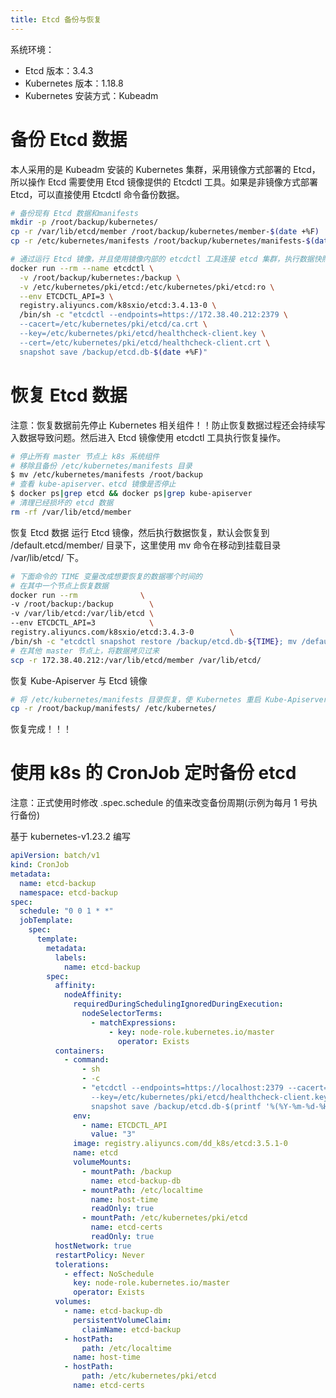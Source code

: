 ```yaml
---
title: Etcd 备份与恢复
---
```


系统环境：

- Etcd 版本：3.4.3
- Kubernetes 版本：1.18.8
- Kubernetes 安装方式：Kubeadm

# 备份 Etcd 数据

本人采用的是 Kubeadm 安装的 Kubernetes 集群，采用镜像方式部署的 Etcd，所以操作 Etcd 需要使用 Etcd 镜像提供的 Etcdctl 工具。如果是非镜像方式部署 Etcd，可以直接使用 Etcdctl 命令备份数据。

```bash
# 备份现有 Etcd 数据和manifests
mkdir -p /root/backup/kubernetes/
cp -r /var/lib/etcd/member /root/backup/kubernetes/member-$(date +%F)
cp -r /etc/kubernetes/manifests /root/backup/kubernetes/manifests-$(date +%F)

# 通过运行 Etcd 镜像，并且使用镜像内部的 etcdctl 工具连接 etcd 集群，执行数据快照备份：
docker run --rm --name etcdctl \
  -v /root/backup/kubernetes:/backup \
  -v /etc/kubernetes/pki/etcd:/etc/kubernetes/pki/etcd:ro \
  --env ETCDCTL_API=3 \
  registry.aliyuncs.com/k8sxio/etcd:3.4.13-0 \
  /bin/sh -c "etcdctl --endpoints=https://172.38.40.212:2379 \
  --cacert=/etc/kubernetes/pki/etcd/ca.crt \
  --key=/etc/kubernetes/pki/etcd/healthcheck-client.key \
  --cert=/etc/kubernetes/pki/etcd/healthcheck-client.crt \
  snapshot save /backup/etcd.db-$(date +%F)"
```

# 恢复 Etcd 数据

注意：恢复数据前先停止 Kubernetes 相关组件！！防止恢复数据过程还会持续写入数据导致问题。然后进入 Etcd 镜像使用 etcdctl 工具执行恢复操作。

```bash
# 停止所有 master 节点上 k8s 系统组件
# 移除且备份 /etc/kubernetes/manifests 目录
$ mv /etc/kubernetes/manifests /root/backup
# 查看 kube-apiserver、etcd 镜像是否停止
$ docker ps|grep etcd && docker ps|grep kube-apiserver
# 清理已经损坏的 etcd 数据
rm -rf /var/lib/etcd/member
```

恢复 Etcd 数据
运行 Etcd 镜像，然后执行数据恢复，默认会恢复到 /default.etcd/member/ 目录下，这里使用 mv 命令在移动到挂载目录 /var/lib/etcd/ 下。

```bash
# 下面命令的 TIME 变量改成想要恢复的数据哪个时间的
# 在其中一个节点上恢复数据
docker run --rm              \
-v /root/backup:/backup        \
-v /var/lib/etcd:/var/lib/etcd \
--env ETCDCTL_API=3            \
registry.aliyuncs.com/k8sxio/etcd:3.4.3-0        \
/bin/sh -c "etcdctl snapshot restore /backup/etcd.db-${TIME}; mv /default.etcd/member/ /var/lib/etcd/"
# 在其他 master 节点上，将数据拷贝过来
scp -r 172.38.40.212:/var/lib/etcd/member /var/lib/etcd/
```

恢复 Kube-Apiserver 与 Etcd 镜像

```bash
# 将 /etc/kubernetes/manifests 目录恢复，使 Kubernetes 重启 Kube-Apiserver 与 Etcd 镜像：
cp -r /root/backup/manifests/ /etc/kubernetes/
```

恢复完成！！！

# 使用 k8s 的 CronJob 定时备份 etcd

注意：正式使用时修改 .spec.schedule 的值来改变备份周期(示例为每月 1 号执行备份)

基于 kubernetes-v1.23.2 编写

```yaml
apiVersion: batch/v1
kind: CronJob
metadata:
  name: etcd-backup
  namespace: etcd-backup
spec:
  schedule: "0 0 1 * *"
  jobTemplate:
    spec:
      template:
        metadata:
          labels:
            name: etcd-backup
        spec:
          affinity:
            nodeAffinity:
              requiredDuringSchedulingIgnoredDuringExecution:
                nodeSelectorTerms:
                  - matchExpressions:
                      - key: node-role.kubernetes.io/master
                        operator: Exists
          containers:
            - command:
                - sh
                - -c
                - "etcdctl --endpoints=https://localhost:2379 --cacert=/etc/kubernetes/pki/etcd/ca.crt
                  --key=/etc/kubernetes/pki/etcd/healthcheck-client.key --cert=/etc/kubernetes/pki/etcd/healthcheck-client.crt
                  snapshot save /backup/etcd.db-$(printf '%(%Y-%m-%d-%H:%M:%S)T') "
              env:
                - name: ETCDCTL_API
                  value: "3"
              image: registry.aliyuncs.com/dd_k8s/etcd:3.5.1-0
              name: etcd
              volumeMounts:
                - mountPath: /backup
                  name: etcd-backup-db
                - mountPath: /etc/localtime
                  name: host-time
                  readOnly: true
                - mountPath: /etc/kubernetes/pki/etcd
                  name: etcd-certs
                  readOnly: true
          hostNetwork: true
          restartPolicy: Never
          tolerations:
            - effect: NoSchedule
              key: node-role.kubernetes.io/master
              operator: Exists
          volumes:
            - name: etcd-backup-db
              persistentVolumeClaim:
                claimName: etcd-backup
            - hostPath:
                path: /etc/localtime
              name: host-time
            - hostPath:
                path: /etc/kubernetes/pki/etcd
              name: etcd-certs
```
